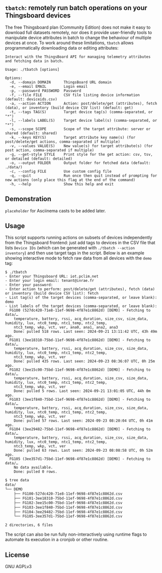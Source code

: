 ## `tbatch`: remotely run batch operations on your Thingsboard devices

The free Thingsboard plan (Community Edition) does not make it easy to download full datasets remotely, nor does it provide user-friendly tools to manipulate device attributes in batch to change the behaviour of multiple devices at once. To work around these limitations, `tbatch` allows programmatically downloading data or editing attributes:

```
Interact with the ThingsBoard API for managing telemetry attributes and fetching data in batch.

Usage: ./tbatch [options]

Options:
  -d, --domain DOMAIN      ThingsBoard URL domain
  -e, --email EMAIL        Login email
  -p, --password PASSWORD  Password
  -f, --file FILE          CSV file listing device information (default: deviceids.csv)
  -a, --action ACTION      Action: post/delete/get (attributes), fetch (data), or inventory (build device CSV list) (default: get)
  -t, --tags TAG(S)        Target device tag(s) (comma-separated, or "*")
  -l, --labels LABEL(S)    Target device label(s) (comma-separated, or "*")
  -s, --scope SCOPE        Scope of the target attribute: server or shared (default: shared)
  -k, --keys KEY(S)        Target attribute key name(s) (for post/delete/get actions, comma-separated if multiple)
  -v, --values VALUE(S)    New value(s) for target attribute(s) (for post action, comma-separated if multiple)
  -g, --get-style STYLE    Print style for the get action: csv, tsv, or detailed (default: detailed)
  -o, --output FOLDER      Output folder for fetched data (default: ./data/)
  -c, --config FILE        Use custom config file
  -q, --quit               Run once then quit instead of prompting for new actions (only place this flag at the end of the command)
  -h, --help               Show this help and exit
```

## Demonstration

`placeholder` for Asciinema casts to be added later.

## Usage

This script supports running actions on subsets of devices independently from the Thingsboard frontend: just add tags to devices in the CSV file that lists `Device IDs` (which can be generated with `./tbatch --action inventory`) and then use target tags in the script. Below is an example showing interactive mode to fetch raw data from all devices with the `demo` tag:

```
$ ./tbatch
- Enter your Thingsboard URL: iot.pclim.net
- Enter your login email: tenant@inrae.fr
- Enter your password: 
- Enter action to perform: post/delete/get (attributes), fetch (data) or inventory (build device CSV list): fetch
- List tag(s) of the target devices (comma-separated, or leave blank): demo
- List labels of the target devices (comma-separated, or leave blank): 
  FG100 (527dc420-71e8-11ef-9698-4f87e1c8862d) [DEMO] - Fetching to data/…
    temperature, battery, rssi, acq_duration, size_csv, size_data, humidity, lux, ntc0_temp, ntc1_temp, ntc2_temp, 
    ntc3_temp, wkp, vct, ver, ana0, ana1, ana2, ana3 
    Done: pulled 518 rows. Last seen: 2024-09-21 13:11:42 UTC, 43h 49m ago.
  FG101 (3ee18310-75bd-11ef-9698-4f87e1c8862d) [DEMO] - Fetching to data/…
    temperature, battery, rssi, acq_duration, size_csv, size_data, humidity, lux, ntc0_temp, ntc1_temp, ntc2_temp, 
    ntc3_temp, wkp, vct, ver 
    Done: pulled 435 rows. Last seen: 2024-09-23 08:36:07 UTC, 0h 25m ago.
  FG102 (3ee15c00-75bd-11ef-9698-4f87e1c8862d) [DEMO] - Fetching to data/…
    temperature, battery, rssi, acq_duration, size_csv, size_data, humidity, lux, ntc0_temp, ntc1_temp, ntc2_temp, 
    ntc3_temp, wkp, vct, ver 
    Done: pulled 5 rows. Last seen: 2024-09-21 13:01:05 UTC, 44h 0m ago.
  FG103 (3ee1f840-75bd-11ef-9698-4f87e1c8862d) [DEMO] - Fetching to data/…
    temperature, battery, rssi, acq_duration, size_csv, size_data, humidity, lux, ntc0_temp, ntc1_temp, ntc2_temp, 
    ntc3_temp, wkp, vct, ver 
    Done: pulled 57 rows. Last seen: 2024-09-23 08:20:04 UTC, 0h 41m ago.
  FG104 (3ee29482-75bd-11ef-9698-4f87e1c8862d) [DEMO] - Fetching to data/…
    temperature, battery, rssi, acq_duration, size_csv, size_data, humidity, lux, ntc0_temp, ntc1_temp, ntc2_temp, 
    ntc3_temp, wkp, vct, ver 
    Done: pulled 63 rows. Last seen: 2024-09-23 08:08:58 UTC, 0h 52m ago.
  FG105 (3ee357d1-75bd-11ef-9698-4f87e1c8862d) [DEMO] - Fetching to data/…
    No data available.
    Done: pulled 0 rows.
```

``` sh
$ tree data
data/
└── DEMO
    ├── FG100-527dc420-71e8-11ef-9698-4f87e1c8862d.csv
    ├── FG101-3ee18310-75bd-11ef-9698-4f87e1c8862d.csv
    ├── FG102-3ee15c00-75bd-11ef-9698-4f87e1c8862d.csv
    ├── FG103-3ee1f840-75bd-11ef-9698-4f87e1c8862d.csv
    ├── FG104-3ee29482-75bd-11ef-9698-4f87e1c8862d.csv
    └── FG105-3ee357d1-75bd-11ef-9698-4f87e1c8862d.csv

2 directories, 6 files
```

The script can also be run fully non-interactively using runtime flags to automate its execution in a cronjob or other routine.

## License

GNU AGPLv3
